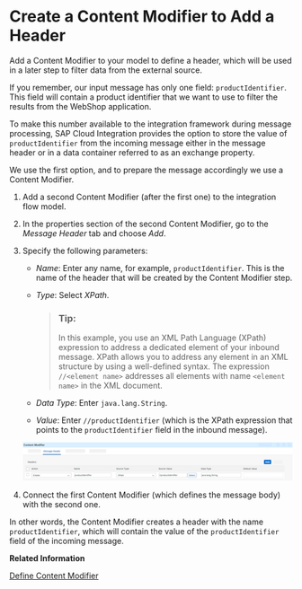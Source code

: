 <!-- copy603ab8b209c0470b832cdb5581c27a86 -->

# Create a Content Modifier to Add a Header

Add a Content Modifier to your model to define a header, which will be used in a later step to filter data from the external source.

If you remember, our input message has only one field: `productIdentifier`. This field will contain a product identifier that we want to use to filter the results from the WebShop application.

To make this number available to the integration framework during message processing, SAP Cloud Integration provides the option to store the value of `productIdentifier` from the incoming message either in the message header or in a data container referred to as an exchange property.

We use the first option, and to prepare the message accordingly we use a Content Modifier.

1.  Add a second Content Modifier \(after the first one\) to the integration flow model.

2.  In the properties section of the second Content Modifier, go to the *Message Header* tab and choose *Add*.

3.  Specify the following parameters:

    -   *Name*: Enter any name, for example, `productIdentifier`. This is the name of the header that will be created by the Content Modifier step.

    -   *Type*: Select *XPath*.

        > ### Tip:  
        > In this example, you use an XML Path Language \(XPath\) expression to address a dedicated element of your inbound message. XPath allows you to address any element in an XML structure by using a well-defined syntax. The expression `//<element name>` addresses all elements with name `<element name>` in the XML document.

    -   *Data Type*: Enter `java.lang.String`.

    -   *Value*: Enter `//productIdentifier` \(which is the XPath expression that points to the `productIdentifier` field in the inbound message\).


    ![](images/Content_Modifier_Details_7d0ba30.png)

4.  Connect the first Content Modifier \(which defines the message body\) with the second one.


In other words, the Content Modifier creates a header with the name `productIdentifier`, which will contain the value of the `productIdentifier` field of the incoming message.

**Related Information**  


[Define Content Modifier](define-content-modifier-8f04a70.md "")

